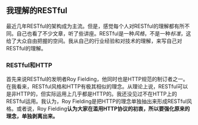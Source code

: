 ## 我理解的RESTful
最近几年RESTful的架构成为主流。但是，感觉每个人对RESTful的理解都有所不同。自己也看了不少文章，听了些讲座。RESTful是一种*风格*，不是一种*标准*，这给了大众自由把握的空间。我从自己的行业经验和对技术的理解，来写自己对RESTful的理解。

### RESTful和HTTP
首先来说RESTful的发明者Roy Fielding，他同时也是HTTP规范的制订者之一。在我看来，RESTful风格和HTTP有极其相似的理念。从理论上说，RESTful可以是非HTTP的，但实际运用上几乎都是HTTP的。我还没见过不在HTTP上的RESTful运用。我认为，Roy Fielding是把HTTP的理念单独抽出来形成RESTful风格。或者说，Roy Fielding**认为大家在滥用HTTP协议的初衷，所以要强化原来的理念，单独剥离出来。**


